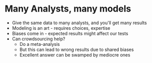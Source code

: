 # Many Analysts, many models
- Give the same data to many analysts, and you'll get many results
- Modeling is an art - requires choices, expertise
- Biases come in - expected results might affect our tests
- Can crowdsourcing help?
  - Do a meta-analysis
  - But this can lead to wrong results due to shared biases
  - Excellent answer can be swamped by mediocre ones
